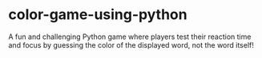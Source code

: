 # color-game-using-python
A fun and challenging Python game where players test their reaction time and focus by guessing the color of the displayed word, not the word itself!
